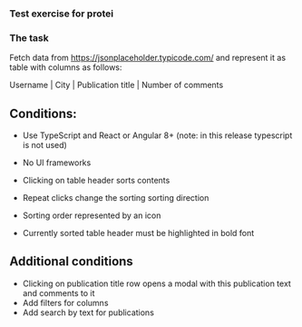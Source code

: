### Test exercise for protei


### The task

Fetch data from https://jsonplaceholder.typicode.com/ and represent it as table
with columns as follows:

Username | City | Publication title | Number of comments


## Conditions:

 - Use TypeScript and React or Angular 8+ (note: in this release typescript is not used)
 - No UI frameworks

 - Clicking on table header sorts contents
 - Repeat clicks change the sorting sorting direction
 - Sorting order represented by an icon
 - Currently sorted table header must be highlighted in bold font

## Additional conditions
- Clicking on publication title row opens a modal with this publication text and comments to it
- Add filters for columns
- Add search by text for publications
